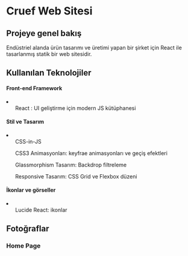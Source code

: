 <h1>Cruef Web Sitesi</h1>
<h2>Projeye genel bakış</h3>
<p>Endüstriel alanda ürün tasarımı ve üretimi yapan bir şirket için React ile  tasarlanmış statik bir web sitesidir.</p>

<h2>Kullanılan Teknolojiler</h3>
<h4>Front-end Framework</h4>
<li>
  <ul>React : UI geliştirme için modern JS kütüphanesi</ul>
</li>
<h4>Stil ve Tasarım</h4>
<li>
  <ul>CSS-in-JS</ul>
  <ul>CSS3 Animasyonları: keyfrae animasyonları ve geçiş efektleri</ul>
  <ul>Glassmorphism Tasarım: Backdrop filtreleme</ul>
  <ul>Responsive Tasarım: CSS Grid ve Flexbox düzeni</ul>
</li>
<h4>İkonlar ve görseller</h4>
<li>
  <ul>Lucide React: ikonlar</ul>
</li>

<h2>Fotoğraflar</h2>
<h3>Home Page</h3>
